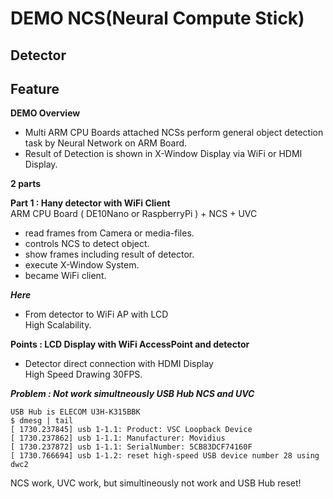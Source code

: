 # DEMO NCS(Neural Compute Stick)
## Detector ##  

## Feature ##

**DEMO Overview**  

- Multi ARM CPU Boards attached NCSs perform general object detection task by Neural Network on ARM Board.
- Result of Detection is shown in X-Window Display via WiFi or HDMI Display.  

**2 parts**  

**Part 1 : Hany detector with WiFi Client**  
ARM CPU Board ( DE10Nano or RaspberryPi ) + NCS + UVC  
- read frames from Camera or media-files.  
- controls NCS to detect object.  
- show frames including result of detector.  
- execute X-Window System.  
- became WiFi client.  

***Here***  
- From detector to WiFi AP with LCD  
  High Scalability.  

**Points : LCD Display with WiFi AccessPoint and detector**  
- Detector direct connection with HDMI Display  
  High Speed Drawing 30FPS.  

***Problem : Not work simultneously USB Hub NCS and UVC***
```
USB Hub is ELECOM U3H-K315BBK
$ dmesg | tail
[ 1730.237845] usb 1-1.1: Product: VSC Loopback Device
[ 1730.237862] usb 1-1.1: Manufacturer: Movidius
[ 1730.237872] usb 1-1.1: SerialNumber: 5CB83DCF74160F
[ 1730.766694] usb 1-1.2: reset high-speed USB device number 28 using dwc2
```
NCS work, UVC work, but simultineously not work and USB Hub reset!  
